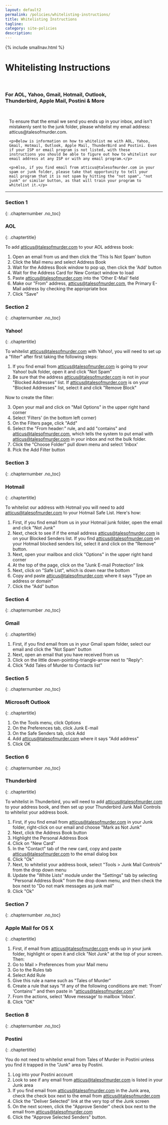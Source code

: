 ```yaml
---
layout: default2
permalink: /policies/whitelisting-instructions/
title: Whitelisting Instructions
tagline: 
category: site-policies
description: 
---
```


{% include smallnav.html %}

<h1 class="bloodred uppercase center margin1r">Whitelisting Instructions</h1>
<br>
<h3 class="center">For AOL, Yahoo, Gmail, Hotmail, Outlook, Thunderbird,&nbsp;Apple&nbsp;Mail, Postini & More</h3>
<br>
<div style="width:600px;max-width: 95%;margin:0 auto;">
	<p class="xlarge">To ensure that the email we send you ends up in your inbox, and isn't mistakenly sent to the junk folder, please whitelist my email address: atticus@talesofmurder.com.</p>

	<p>Below is information on how to whitelist me with AOL, Yahoo, Gmail, Hotmail, Outlook, Apple Mail, ThunderBird and Postini. Even if your ISP or email program is not listed, with these instructions you should be able to figure out how to whitelist our email address at any ISP or with any email program.</p>

	<p>Also, if you find email from atticus@talesofmurder.com in your spam or junk folder, please take that opportunity to tell your mail program that it is not spam by hitting the "not spam", "not junk" or similar button, as that will train your program to whitelist it.</p>
</div>

<!-- <section id="toc" class="toc">
  <header>
    <h6>Table of Contents</h6>
  </header>
<div id="drawer" markdown="1">
1. Auto generated table of contents
{: .toc}
</div>
</section> --> <!-- table-of-contents -->

<hr>

### Section 1
{: .chapternumber .no_toc}

### AOL
{: .chaptertitle}

To add atticus@talesofmurder.com to your AOL address book:

1. Open an email from us and then click the 'This Is Not Spam' button
2. Click the Mail menu and select Address Book
3. Wait for the Address Book window to pop up, then click the 'Add' button
4. Wait for the Address Card for New Contact window to load
5. Paste atticus@talesofmurder.com into the ‘Other E-Mail’ field
6. Make our "From" address, atticus@talesofmurder.com, the Primary E-Mail address by checking the appropriate box 
7. Click "Save"

### Section 2
{: .chapternumber .no_toc}

### Yahoo!
{: .chaptertitle}

To whitelist atticus@talesofmurder.com with Yahoo!, you will need to set up a "filter" after first taking the following steps:

1. If you find email from atticus@talesofmurder.com is going to your Yahoo! bulk folder, open it and click "Not Spam" 
2. Be sure that the address atticus@talesofmurder.com is not in your "Blocked Addresses" list. If atticus@talesofmurder.com is on your "Blocked Addresses" list, select it and click "Remove Block"

Now to create the filter:

3. Open your mail and click on "Mail Options" in the upper right hand corner
4. Select 'Filters' (in the bottom left corner)
5. On the Filters page, click "Add"
6. Select the "From header:" rule, and add "contains" and atticus@talesofmurder.com, which tells the system to put email with atticus@talesofmurder.com in your inbox and not the bulk folder.
7. Click the "Choose Folder" pull down menu and select 'Inbox'
8. Pick the Add Filter button

### Section 3
{: .chapternumber .no_toc}

### Hotmail
{: .chaptertitle}

To whitelist our address with Hotmail you will need to add atticus@talesofmurder.com to your Hotmail Safe List. Here's how:

1. First, if you find email from us in your Hotmail junk folder, open the email and click "Not Junk"
2. Next, check to see if if the email address atticus@talesofmurder.com is on your Blocked Senders list. If you find atticus@talesofmurder.com on your Hotmail blocked senders list, select it and click on the "Remove" button.
3. Next, open your mailbox and click "Options" in the upper right hand corner
4. At the top of the page, click on the "Junk E-mail Protection" link
5. Next, click on "Safe List", which is down near the bottom 
6. Copy and paste atticus@talesofmurder.com where it says "Type an address or domain"
7. Click the "Add" button

### Section 4
{: .chapternumber .no_toc}

### Gmail
{: .chaptertitle}

1. First, if you find email from us in your Gmail spam folder, select our email and click the "Not Spam" button
2. Next, open an email that you have received from us
3. Click on the little down-pointing-triangle-arrow next to "Reply":
4. Click "Add Tales of Murder to Contacts list"

### Section 5
{: .chapternumber .no_toc}

### Microsoft Outlook
{: .chaptertitle}

1. On the Tools menu, click Options
2. On the Preferences tab, click Junk E-mail
3. On the Safe Senders tab, click Add
4. Add atticus@talesofmurder.com where it says "Add address"
5. Click OK

### Section 6
{: .chapternumber .no_toc}

### Thunderbird
{: .chaptertitle}

To whitelist in Thunderbird, you will need to add atticus@talesofmurder.com to your address book, and then set up your Thunderbird Junk Mail Controls to whitelist your address book.

1. First, if you find email from atticus@talesofmurder.com in your Junk folder, right-click on our email and choose "Mark as Not Junk"
2. Next, click the Address Book button
3. Highlight the Personal Address Book
4. Click on "New Card"
5. In the "Contact" tab of the new card, copy and paste atticus@talesofmurder.com to the email dialog box
6. Click "Ok"
7. Next, to whitelist your address book, select "Tools > Junk Mail Controls" from the drop down menu
8. Update the "White Lists" module under the "Settings" tab by selecting "Personal Address Book" from the drop down menu, and then check the box next to "Do not mark messages as junk mail"
9. Click "Ok"

### Section 7
{: .chapternumber .no_toc}

### Apple Mail for OS X
{: .chaptertitle}

1. First, if email from atticus@talesofmurder.com ends up in your junk folder, highlight or open it and click "Not Junk" at the top of your screen. 
Then: 
2. Go to Mail > Preferences from your Mail menu 
3. Go to the Rules tab 
4. Select Add Rule 
5. Give this rule a name such as "Tales of Murder" 
6. Create a rule that says "If any of the following conditions are met: 'From' 'Contains'" and then paste in "atticus@talesofmurder.com" 
7. From the actions, select 'Move message' to mailbox 'Inbox'. 
8. Click "OK"

### Section 8
{: .chapternumber .no_toc}

### Postini
{: .chaptertitle}

You do not need to whitelist email from Tales of Murder in Postini unless you find it trapped in the "Junk" area by Postini.

1. Log into your Postini account 
2. Look to see if any email from atticus@talesofmurder.com is listed in your Junk area 
3. If you find email from atticus@talesofmurder.com in the Junk area, check the check box next to the email from atticus@talesofmurder.com
4. Click the "Deliver Selected" link at the very top of the Junk screen 
5. On the next screen, click the "Approve Sender" check box next to the email from atticus@talesofmurder.com
6. Click the "Approve Selected Senders" button.
